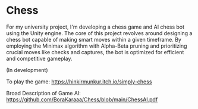 # Chess

For my university project, I'm developing a chess game and AI chess bot using the Unity engine. The core of this project revolves around designing a chess bot capable of making smart moves within a given timeframe. By employing the Minimax algorithm with Alpha-Beta pruning and prioritizing crucial moves like checks and captures, the bot is optimized for efficient and competitive gameplay.

(In development)

To play the game: https://hinkirmunkur.itch.io/simply-chess

Broad Description of Game AI: https://github.com/BoraKaraaa/Chess/blob/main/ChessAI.pdf
